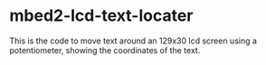 # mbed2-lcd-text-locater

This is the code to move text around an 129x30 lcd screen using a potentiometer, showing the coordinates of the text.
